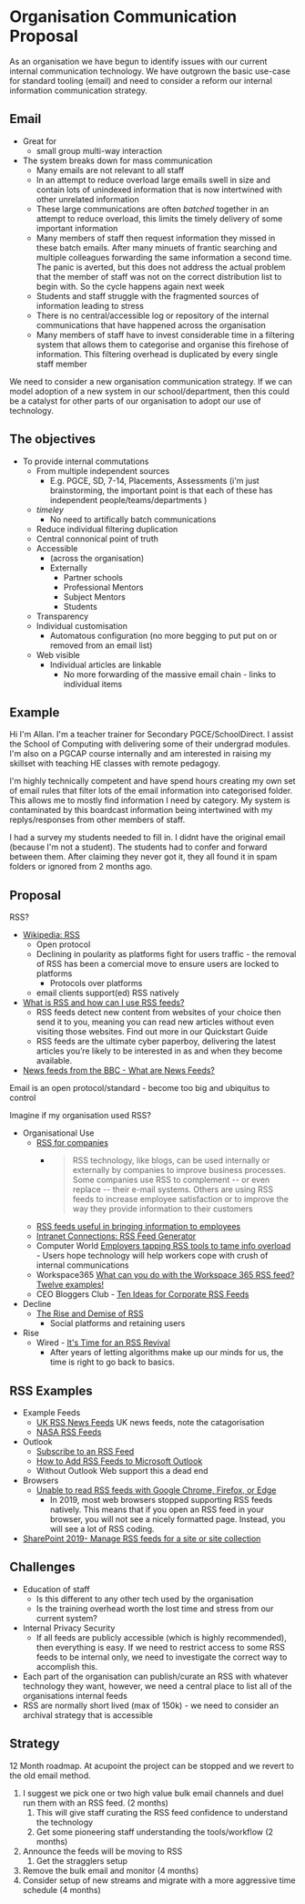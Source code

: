 Organisation Communication Proposal
===================================

As an organisation we have begun to identify issues with our current internal communication technology.
We have outgrown the basic use-case for standard tooling (email) and need to consider a reform our internal information communication strategy.

Email
-----

* Great for
    * small group multi-way interaction
* The system breaks down for mass communication
    * Many emails are not relevant to all staff
    * In an attempt to reduce overload large emails swell in size and contain lots of unindexed information that is now intertwined with other unrelated information
    * These large communications are often _batched_ together in an attempt to reduce overload, this limits the timely delivery of some important information
    * Many members of staff then request information they missed in these batch emails. After many minuets of frantic searching and multiple colleagues forwarding the same information a second time. The panic is averted, but this does not address the actual problem that the member of staff was not on the correct distribution list to begin with. So the cycle happens again next week
    * Students and staff struggle with the fragmented sources of information leading to stress
    * There is no central/accessible log or repository of the internal communications that have happened across the organisation
    * Many members of staff have to invest considerable time in a filtering system that allows them to categorise and organise this firehose of information. This filtering overhead is duplicated by every single staff member

We need to consider a new organisation communication strategy.
If we can model adoption of a new system in our school/department, then this could be a catalyst for other parts of our organisation to adopt our use of technology.


The objectives
--------------

* To provide internal commutations
    * From multiple independent sources
        * E.g. PGCE, SD, 7-14, Placements, Assessments (i'm just brainstorming, the important point is that each of these has independent people/teams/departments )
    * _timeley_
        * No need to artifically batch communications
    * Reduce individual filtering duplication
    * Central connonical point of truth
    * Accessible 
        * (across the organisation)
        * Externally
            * Partner schools
            * Professional Mentors
            * Subject Mentors
            * Students
    * Transparency
    * Individual customisation
        * Automatous configuration (no more begging to put put on or removed from an email list)
    * Web visible
        * Individual articles are linkable
            * No more forwarding of the massive email chain - links to individual items



Example
-------

Hi I'm Allan. I'm a teacher trainer for Secondary PGCE/SchoolDirect. I assist the School of Computing with delivering some of their undergrad modules. I'm also on a PGCAP course internally and am interested in raising my skillset with teaching HE classes with remote pedagogy.

I'm highly technically competent and have spend hours creating my own set of email rules that filter lots of the email information into categorised folder. This allows me to mostly find information I need by category. My system is contaminated by this boardcast information being intertwined with my replys/responses from other members of staff.

I had a survey my students needed to fill in. I didnt have the original email (because I'm not a student). The students had to confer and forward between them. After claiming they never got it, they all found it in spam folders or ignored from 2 months ago.

Proposal
--------

RSS?

* [Wikipedia: RSS](https://en.wikipedia.org/wiki/RSS)
    * Open protocol
    * Declining in poularity as platforms fight for users traffic - the removal of RSS has been a comercial move to ensure users are locked to platforms
        * Protocols over platforms
    * email clients support(ed) RSS natively
* [What is RSS and how can I use RSS feeds?](https://www.open.edu/openlearn/about-openlearn/rss-quickstart-guide)
    * RSS feeds detect new content from websites of your choice then send it to you, meaning you can read new articles without even visiting those websites. Find out more in our Quickstart Guide
    * RSS feeds are the ultimate cyber paperboy, delivering the latest articles you’re likely to be interested in as and when they become available.
* [News feeds from the BBC - What are News Feeds?](https://www.bbc.co.uk/news/10628494)

Email is an open protocol/standard - become too big and ubiquitus to control

Imagine if my organisation used RSS?
* Organisational Use
    * [RSS for companies](https://www.zdnet.com/article/rss-for-companies/)
        * > RSS technology, like blogs, can be used internally or externally by companies to improve business processes. Some companies use RSS to complement -- or even replace -- their e-mail systems. Others are using RSS feeds to increase employee satisfaction or to improve the way they provide information to their customers
    * [RSS feeds useful in bringing information to employees](https://www.prweek.com/article/1259223/rss-feeds-useful-bringing-information-employees)
    * [Intranet Connections: RSS Feed Generator](https://icthrive.com/blog/intranet-connections-rss-feed-generator/)
    * Computer World [Employers tapping RSS tools to tame info overload](https://www.computerworld.com/article/2539813/employers-tapping-rss-tools-to-tame-info-overload.html) - Users hope technology will help workers cope with crush of internal communications
    * Workspace365 [What can you do with the Workspace 365 RSS feed? Twelve examples!](https://workspace365.net/en/workspace-365-rss-feed-examples/)
    * CEO Bloggers Club - [Ten Ideas for Corporate RSS Feeds](https://prplanet.typepad.com/ceobloggers/2005/03/ten_ideas_for_c.html)
* Decline
    * [The Rise and Demise of RSS](https://www.vice.com/en/article/a3mm4z/the-rise-and-demise-of-rss)
        * Social platforms and retaining users
* Rise
    * Wired -  [It's Time for an RSS Revival](https://www.wired.com/story/rss-readers-feedly-inoreader-old-reader/)
        * After years of letting algorithms make up our minds for us, the time is right to go back to basics.

RSS Examples
------------

* Example Feeds
    * [UK RSS News Feeds](http://www.rssmix.com/uk-news-feeds) UK news feeds, note the catagorisation
    * [NASA RSS Feeds](https://www.nasa.gov/content/nasa-rss-feeds)
* Outlook
    * [Subscribe to an RSS Feed](https://support.microsoft.com/en-us/office/subscribe-to-an-rss-feed-73c6e717-7815-4594-98e5-81fa369e951c)
    * [How to Add RSS Feeds to Microsoft Outlook](https://www.groovypost.com/howto/add-rss-feeds-microsoft-outlook/)
    * Without Outlook Web support this a dead end
* Browsers
    * [Unable to read RSS feeds with Google Chrome, Firefox, or Edge](https://pmhelpdesk.zendesk.com/hc/en-us/articles/360034114693-Unable-to-read-RSS-feeds-with-Google-Chrome-Firefox-or-Edge)
        * In 2019, most web browsers stopped supporting RSS feeds natively. This means that if you open an RSS feed in your browser, you will not see a nicely formatted page. Instead, you will see a lot of RSS coding.
* [SharePoint 2019- Manage RSS feeds for a site or site collection](https://support.microsoft.com/en-us/office/manage-rss-feeds-for-a-site-or-site-collection-51d1b886-6425-40d0-8fe4-160b2b2d0c47)


Challenges
----------

* Education of staff
    * Is this different to any other tech used by the organisation
    * Is the training overhead worth the lost time and stress from our current system?
* Internal Privacy Security
    * If all feeds are publicly accessible (which is highly recommended), then everything is easy. If we need to restrict access to some RSS feeds to be internal only, we need to investigate the correct way to accomplish this.
* Each part of the organisation can publish/curate an RSS with whatever technology they want, however, we need a central place to list all of the organisations internal feeds
* RSS are normally short lived (max of 150k) - we need to consider an archival strategy that is accessible

Strategy
--------

12 Month roadmap. At acupoint the project can be stopped and we revert to the old email method.

1. I suggest we pick one or two high value bulk email channels and duel run them with an RSS feed. (2 months)
    1. This will give staff curating the RSS feed confidence to understand the technology
    2. Get some pioneering staff understanding the tools/workflow (2 months)
2. Announce the feeds will be moving to RSS
    1. Get the stragglers setup
3. Remove the bulk email and monitor (4 months)
4. Consider setup of new streams and migrate with a more aggressive time schedule (4 months)
